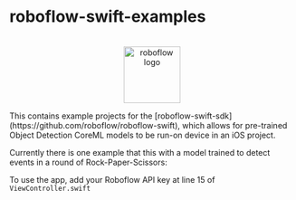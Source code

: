 # roboflow-swift-examples	

<p align="center">
    </br>
    <img width="100" src="https://github.com/roboflow-ai/notebooks/raw/main/assets/roboflow_logomark_color.svg" alt="roboflow logo">
    </br>
</p>
This contains example projects for the [roboflow-swift-sdk](https://github.com/roboflow/roboflow-swift), which allows for pre-trained Object Detection CoreML models to be run-on device in an iOS project. 

Currently there is one example that this with a model trained to detect events in a round of Rock-Paper-Scissors:



 





To use the app, add your Roboflow API key at line 15 of `ViewController.swift` 







